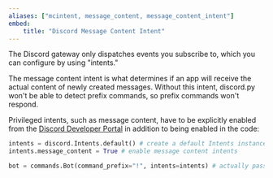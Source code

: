 ```yaml
---
aliases: ["mcintent, message_content, message_content_intent"]
embed:
    title: "Discord Message Content Intent"
---
```


The Discord gateway only dispatches events you subscribe to, which you can configure by using "intents."

The message content intent is what determines if an app will receive the actual content of newly created messages. Without this intent, discord.py won't be able to detect prefix commands, so prefix commands won't respond.

Privileged intents, such as message content, have to be explicitly enabled from the [Discord Developer Portal](https://discord.com/developers/applications) in addition to being enabled in the code:

```py
intents = discord.Intents.default() # create a default Intents instance
intents.message_content = True # enable message content intents

bot = commands.Bot(command_prefix="!", intents=intents) # actually pass it into the constructor
```

